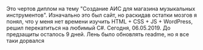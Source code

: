 Это чертов диплом на тему "Создание АИС для магазина музыкальных инструментов". 
Изначально это был сайт, но раскидав остатки мозгов я понял, что у меня нет времени изучить HTML + CSS + JS + WordPress, решил перекатиться на любимый C#.
Сегодня, 06.05.2019. До предзащиты осталось 9 дней.
Лень было обновлять readme, но я все таки дорвался
